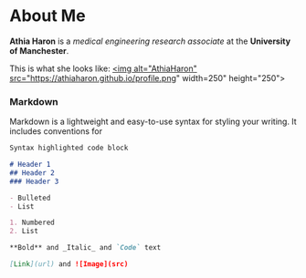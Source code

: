# About Me

**Athia Haron** is a _medical engineering research associate_ at the **University of Manchester**.

This is what she looks like:
 <a href="https://athiaharon.github.io/">
         <img alt="AthiaHaron" src="https://athiaharon.github.io/profile.png"
         width=250" height="250">
      </a>
                               
### Markdown

Markdown is a lightweight and easy-to-use syntax for styling your writing. It includes conventions for

```markdown
Syntax highlighted code block

# Header 1
## Header 2
### Header 3

- Bulleted
- List

1. Numbered
2. List

**Bold** and _Italic_ and `Code` text

[Link](url) and ![Image](src)
```

